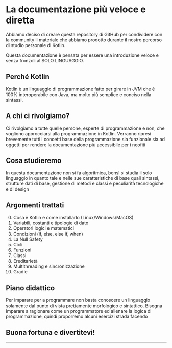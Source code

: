 # La documentazione più veloce e diretta
Abbiamo deciso di creare questa repository di GitHub per condividere con la community il materiale
che abbiamo prodotto durante il nostro percorso di studio personale di Kotlin. 

Questa documentazione è pensata per essere una introduzione veloce e senza fronzoli al SOLO LINGUAGGIO.

## Perché Kotlin
Kotlin è un linguaggio di programmazione fatto per girare in JVM che è 100% interoperabile
con Java, ma molto più semplice e conciso nella sintassi. 

## A chi ci rivolgiamo?
Ci rivolgiamo a tutte quelle persone, esperte di programmazione e non, che vogliono
approcciarsi alla programmazione in Kotlin. Verranno ripresi brevemente tutti i concetti
base della programmazione sia funzionale sia ad oggetti per rendere la documentazione
più accessibile per i neofiti

## Cosa studieremo
In questa documentazione non si fa algoritmica, bensì si studia il solo linguaggio in quanto tale e
nelle sue caratteristiche di base quali sintassi, strutture dati di base, gestione di metodi e classi e 
peculiarità tecnologiche e di design

## Argomenti trattati
0. Cosa è Kotlin e come installarlo (Linux/Windows/MacOS)
1. Variabili, costanti e tipologie di dato
2. Operatori logici e matematici
3. Condizioni (if, else, else if, when)
4. La Null Safety
5. Cicli
6. Funzioni
7. Classi
8. Ereditarietà
9. Multithreading e sincronizzazione 
10. Gradle


## Piano didattico
Per imparare per a programmare non basta conoscere un linguaggio solamente dal punto di vista prettamente
morfologico e sintattico. Bisogna imparare a ragionare come un programmatore ed allenare la logica di
programmazione, quindi proporremo alcuni esercizi strada facendo

## Buona fortuna e divertitevi!
***

